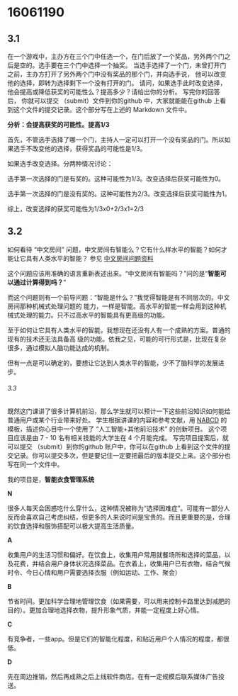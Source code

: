 # 16061190

## 3.1

 在一个游戏中，主办方在三个门中任选一个，在门后放了一个奖品，另外两个门之后是空的。选手要在三个门中选择一个抽奖。 当选手选择了一个门，未曾打开门之前，主办方打开了另外两个门中没有奖品的那个门，并向选手说， 他可以改变他的选择，即转为选择剩下一个没有打开的门。 请问，如果选手此时改变选择， 他会提高或降低获奖的可能性么？提高多少？请给出你的分析。 写完你的回答后， 你就可以提交 （submit）文件到你的github 中，大家就能能在github 上看到这个文件的提交记录。这个部分写在上述的 Markdown 文件中。

**分析：会提高获奖的可能性。提高1/3**

首先，不管选手选择了哪一个门，主持人一定可以打开一个没有奖品的门。所以如果选手不改变他的选择，获得奖品的可能性是1/3。

如果选手改变选择。分两种情况讨论：

选手第一次选择的门是有奖的。这种可能性为1/3。改变选择后获奖可能性为0。

选手第一次选择的门是没有奖的。这种可能性为2/3。改变选择后获奖可能性为1。

综上，改变选择的获奖可能性为1/3x0+2/3x1=2/3



## 3.2

 如何看待 “中文房间” 问题，中文房间有智能么？它有什么样水平的智能？如何才能让它具有人类水平的智能？ 参见 [中文房间问题资料](https://www.bing.com/search?setmkt=zh-CN&q=%E4%B8%AD%E6%96%87%E6%88%BF%E9%97%B4+%E9%97%AE%E9%A2%98)

这个问题应该用准确的语言重新表述出来。“中文房间有智能吗？”问的是“**智能可以通过计算得到吗？**”

而这个问题则有一个前导问题：“智能是什么？”我觉得智能是有不同层次的。中文房间那种机械式处理问题的	能力，一样是智能。高水平的智能一样会用到这种机械式处理的能力。只不过高水平的智能具有更高级的功能。

至于如何让它具有人类水平的智能，我想现在还没有人有一个成熟的方案。普通的现有的技术还无法具备高	级的功能。依我之见，可能的可行形式是，比现在复杂很多，通过模拟人脑功能达成的机制。

但有一点是可以确定的，要想让它达到人类水平的智能，少不了脑科学的发展进步。

###### 3.3

既然这门课讲了很多计算机前沿，那么学生就可以预计一下这些前沿知识如何能给普通用户或某个行业带来好处。 学生根据讲课的内容和参考文献，用 [NABCD](https://www.cnblogs.com/xinz/archive/2010/12/01/1893323.html) 的模板，描述你心目中一个使用了 “人工智能+其他前沿技术” 的创新项目。 这个项目应该是由 7 - 10 名有相关技能的大学生在 4 个月能完成。 写完项目提案后，就可以提交 （submit）到你的github 账户中，你可以在github 上看到这个文件的提交记录。你可以提交多次，但是要记住一定要把最后的版本提交上来。这个部分也写在同一个文件中。

我的项目是，**智能衣食管理系统**

**N**

很多人每天会困惑吃什么穿什么，这种情况被称为“选择困难症”。可能有一部分人反而会喜欢自己考虑纠结，但更多的人来说时间是宝贵的。而且更重要的是，合理的饮食选择和服饰搭配可以极大提高生活质量。

**A**

收集用户的生活习惯和偏好。在饮食上，收集用户常用就餐场所和选择的菜品，以及花费，并结合用户身体状况选择菜品。在衣着上，收集用户已有衣物，结合气候时令、今日心情和用户需要选择衣服（例如运动、工作、聚会）

**B**

节省时间。更加科学合理地管理饮食（如果需要，可以用来控制卡路里达到减肥的目的）。更加合理地选择衣物，提升形象气质，并能一定程度上好心情。

**C**

有竞争者，一些app。但是它们的智能化程度，和贴近用户个人情况的程度，都很低。

**D**

先在周边推销，然后再成熟之后上线软件商店。在有一定规模后联系媒体广告投送。

